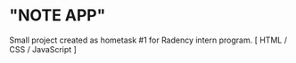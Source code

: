 # "NOTE APP"

Small project created as hometask #1 for Radency intern program. [ HTML / CSS / JavaScript ]
